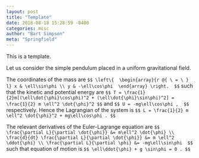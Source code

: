 ```yaml
---
layout: post
title: "Template"
date: 2018-08-18 15:28:59 -0400
categories: misc
author: "Bart Simpson"
meta: "Springfield"
---
```


This is a template.

Let us consider the simple pendulum placed in a uniform gravitational field.

The coordinates of the mass are 
`$$
\left\{ 
\begin{array}{r @{ \ = \ } l}
x & \ell\sin\phi \\
y & -\ell\cos\phi 
\end{array} \right. 
$$`
such that the kinetic and potential energy are
`$$
T = \frac{1}{2}m[(\ell\dot{\phi}\cos\phi)^2 + (\ell\dot{\phi}\sin\phi)^2] = \frac{1}{2} m \ell^2 \dot{\phi}^2
$$`
and 
`$$
U = -mg\ell\cos\phi , 
$$`
respectively. Hence the Lagrangian of the system is 
`$$
L = \frac{1}{2} m \ell^2 \dot{\phi}^2 + mg\ell\cos\phi .
$$`
	
The relevant derivatives of the Euler-Lagrange equation are
`$$
\frac{\partial L}{\partial \dot{\phi}} &= m\ell^2 \dot{\phi} \\ 
\frac{d}{dt} \frac{\partial L}{\partial \dot{\phi}} &= m \ell^2 \ddot{\phi} \\
\frac{\partial L}{\partial \phi} &= -mg\ell\sin\phi 
$$`
such that equation of motion is 
`$$
\ell\ddot{\phi} + g \sin\phi = 0 .
$$`
